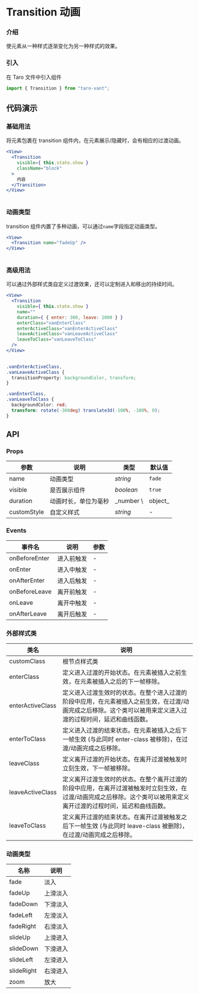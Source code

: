 # Transition 动画

### 介绍

使元素从一种样式逐渐变化为另一种样式的效果。

### 引入

在 Taro 文件中引入组件

```js
import { Transition } from "taro-vant"; 
```

## 代码演示

### 基础用法

将元素包裹在 transition 组件内，在元素展示/隐藏时，会有相应的过渡动画。

```jsx
<View>
  <Transition
    visible={ this.state.show }
    className="block"
  >
    内容
  </Transition>
</View>
 
```

### 动画类型

transition 组件内置了多种动画，可以通过`name`字段指定动画类型。

```jsx
<View>
  <Transition name="fadeUp" />
</View>
 
```

### 高级用法

可以通过外部样式类自定义过渡效果，还可以定制进入和移出的持续时间。

```jsx
<View>
  <Transition
    visible={ this.state.show }
    name=""
    duration={ { enter: 300, leave: 1000 } }
    enterClass="vanEnterClass"
    enterActiveClass="vanEnterActiveClass"
    leaveActiveClass="vanLeaveActiveClass"
    leaveToClass="vanLeaveToClass"
  />
</View>
 
```

```css
.vanEnterActiveClass,
.vanLeaveActiveClass {
  transitionProperty: backgroundColor, transform;
}

.vanEnterClass,
.vanLeaveToClass {
  backgroundColor: red;
  transform: rotate(-360deg) translate3d(-100%, -100%, 0);
}
```

## API

### Props

| 参数          | 说明         | 类型        | 默认值     |
|-------------|------------|-----------|---------|
| name        | 动画类型       | _string_  | `fade`  |
| visible     | 是否展示组件     | _boolean_ | `true`  |
| duration    | 动画时长，单位为毫秒 | _number \ | object_ | `300`  |
| customStyle | 自定义样式      | _string_  | -       |

### Events

| 事件名           | 说明    | 参数  |
|---------------|-------|-----|
| onBeforeEnter | 进入前触发 | -   |
| onEnter       | 进入中触发 | -   |
| onAfterEnter  | 进入后触发 | -   |
| onBeforeLeave | 离开前触发 | -   |
| onLeave       | 离开中触发 | -   |
| onAfterLeave  | 离开后触发 | -   |

### 外部样式类

| 类名               | 说明                                                                                 |
|------------------|------------------------------------------------------------------------------------|
| customClass      | 根节点样式类                                                                             |
| enterClass       | 定义进入过渡的开始状态。在元素被插入之前生效，在元素被插入之后的下一帧移除。                                             |
| enterActiveClass | 定义进入过渡生效时的状态。在整个进入过渡的阶段中应用，在元素被插入之前生效，在过渡/动画完成之后移除。这个类可以被用来定义进入过渡的过程时间，延迟和曲线函数。    |
| enterToClass     | 定义进入过渡的结束状态。在元素被插入之后下一帧生效 (与此同时 enter-class 被移除)，在过渡/动画完成之后移除。                     |
| leaveClass       | 定义离开过渡的开始状态。在离开过渡被触发时立刻生效，下一帧被移除。                                                  |
| leaveActiveClass | 定义离开过渡生效时的状态。在整个离开过渡的阶段中应用，在离开过渡被触发时立刻生效，在过渡/动画完成之后移除。这个类可以被用来定义离开过渡的过程时间，延迟和曲线函数。 |
| leaveToClass     | 定义离开过渡的结束状态。在离开过渡被触发之后下一帧生效 (与此同时 leave-class 被删除)，在过渡/动画完成之后移除。                   |

### 动画类型

| 名称         | 说明   |
|------------|------|
| fade       | 淡入   |
| fadeUp     | 上滑淡入 |
| fadeDown   | 下滑淡入 |
| fadeLeft   | 左滑淡入 |
| fadeRight  | 右滑淡入 |
| slideUp    | 上滑进入 |
| slideDown  | 下滑进入 |
| slideLeft  | 左滑进入 |
| slideRight | 右滑进入 |
| zoom       | 放大   |

